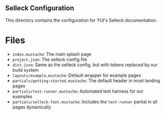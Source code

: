 Selleck Configuration
---------------------

This directory contains the configuration for YUI's Selleck documentation.

Files
=====

   * `index.mustache`: The main splash page
   * `project.json`: The selleck config file
   * `dist.json`: Same as the selleck config, but with tokens replaced by our build system
   * `layouts/example.mustache`: Default wrapper for example pages
   * `partials/getting-started.mustache`: The default header in most landing pages
   * `partials/test-runner.mustache`: Automated test harness for our examples
   * `partials/selleck-foot.mustache`: Includes the `test-runner` partial in all pages dynamically
